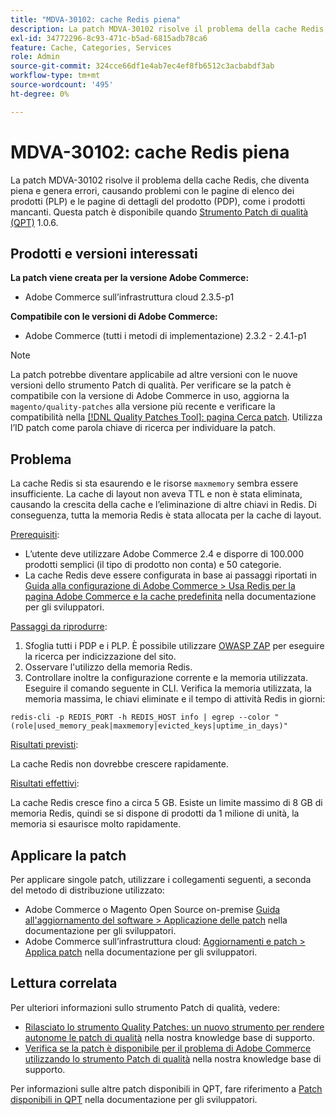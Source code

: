 ```yaml
---
title: "MDVA-30102: cache Redis piena"
description: La patch MDVA-30102 risolve il problema della cache Redis, che diventa piena e genera errori, causando problemi con le pagine di elenco dei prodotti (PLP) e le pagine di dettagli del prodotto (PDP), come i prodotti mancanti. Questa patch è disponibile quando è installato [Quality Patches Tool (QPT)](https://devdocs.magento.com/guides/v2.4/comp-mgr/patching.html#mqp) 1.0.6.
exl-id: 34772296-8c93-471c-b5ad-6815adb78ca6
feature: Cache, Categories, Services
role: Admin
source-git-commit: 324cce66df1e4ab7ec4ef8fb6512c3acbabdf3ab
workflow-type: tm+mt
source-wordcount: '495'
ht-degree: 0%

---
```


# MDVA-30102: cache Redis piena

La patch MDVA-30102 risolve il problema della cache Redis, che diventa piena e genera errori, causando problemi con le pagine di elenco dei prodotti (PLP) e le pagine di dettagli del prodotto (PDP), come i prodotti mancanti. Questa patch è disponibile quando [Strumento Patch di qualità (QPT)](https://devdocs.magento.com/guides/v2.4/comp-mgr/patching.html#mqp) 1.0.6.

## Prodotti e versioni interessati

**La patch viene creata per la versione Adobe Commerce:**

* Adobe Commerce sull’infrastruttura cloud 2.3.5-p1

**Compatibile con le versioni di Adobe Commerce:**

* Adobe Commerce (tutti i metodi di implementazione) 2.3.2 - 2.4.1-p1

>[!NOTE]
>
>La patch potrebbe diventare applicabile ad altre versioni con le nuove versioni dello strumento Patch di qualità. Per verificare se la patch è compatibile con la versione di Adobe Commerce in uso, aggiorna la `magento/quality-patches` alla versione più recente e verificare la compatibilità nella [[!DNL Quality Patches Tool]: pagina Cerca patch](https://devdocs.magento.com/quality-patches/tool.html#patch-grid). Utilizza l’ID patch come parola chiave di ricerca per individuare la patch.

## Problema

La cache Redis si sta esaurendo e le risorse `maxmemory` sembra essere insufficiente. La cache di layout non aveva TTL e non è stata eliminata, causando la crescita della cache e l’eliminazione di altre chiavi in Redis. Di conseguenza, tutta la memoria Redis è stata allocata per la cache di layout.

<u>Prerequisiti</u>:

* L’utente deve utilizzare Adobe Commerce 2.4 e disporre di 100.000 prodotti semplici (il tipo di prodotto non conta) e 50 categorie.
* La cache Redis deve essere configurata in base ai passaggi riportati in [Guida alla configurazione di Adobe Commerce > Usa Redis per la pagina Adobe Commerce e la cache predefinita](https://devdocs.magento.com/guides/v2.4/config-guide/redis/redis-pg-cache.html#example-command) nella documentazione per gli sviluppatori.

<u>Passaggi da riprodurre</u>:

1. Sfoglia tutti i PDP e i PLP. È possibile utilizzare [OWASP ZAP](https://www.zaproxy.org/) per eseguire la ricerca per indicizzazione del sito.
1. Osservare l&#39;utilizzo della memoria Redis.
1. Controllare inoltre la configurazione corrente e la memoria utilizzata. Eseguire il comando seguente in CLI. Verifica la memoria utilizzata, la memoria massima, le chiavi eliminate e il tempo di attività Redis in giorni:

```
redis-cli -p REDIS_PORT -h REDIS_HOST info | egrep --color "(role|used_memory_peak|maxmemory|evicted_keys|uptime_in_days)"
```

<u>Risultati previsti</u>:

La cache Redis non dovrebbe crescere rapidamente.

<u>Risultati effettivi</u>:

La cache Redis cresce fino a circa 5 GB. Esiste un limite massimo di 8 GB di memoria Redis, quindi se si dispone di prodotti da 1 milione di unità, la memoria si esaurisce molto rapidamente.

## Applicare la patch

Per applicare singole patch, utilizzare i collegamenti seguenti, a seconda del metodo di distribuzione utilizzato:

* Adobe Commerce o Magento Open Source on-premise [Guida all&#39;aggiornamento del software > Applicazione delle patch](https://devdocs.magento.com/guides/v2.4/comp-mgr/patching/mqp.html) nella documentazione per gli sviluppatori.
* Adobe Commerce sull’infrastruttura cloud: [Aggiornamenti e patch > Applica patch](https://devdocs.magento.com/cloud/project/project-patch.html) nella documentazione per gli sviluppatori.

## Lettura correlata

Per ulteriori informazioni sullo strumento Patch di qualità, vedere:

* [Rilasciato lo strumento Quality Patches: un nuovo strumento per rendere autonome le patch di qualità](/help/announcements/adobe-commerce-announcements/magento-quality-patches-released-new-tool-to-self-serve-quality-patches.md) nella nostra knowledge base di supporto.
* [Verifica se la patch è disponibile per il problema di Adobe Commerce utilizzando lo strumento Patch di qualità](/help/support-tools/patches-available-in-qpt-tool/check-patch-for-magento-issue-with-magento-quality-patches.md) nella nostra knowledge base di supporto.

Per informazioni sulle altre patch disponibili in QPT, fare riferimento a [Patch disponibili in QPT](https://devdocs.magento.com/quality-patches/tool.html#patch-grid) nella documentazione per gli sviluppatori.
